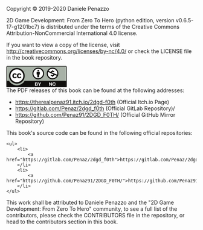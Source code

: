 <!-- FRONT MATTER -->
<div style="page-break-after: always;">
<p>Copyright © 2019-2020 Daniele Penazzo</p>

<p>2D Game Development: From Zero To Hero (python edition, version v0.6.5-17-g1201bc7) is distributed under the terms of the Creative Commons Attribution-NonCommercial International 4.0 license.</p>

<p>
If you want to view a copy of the license, visit <a href="http://creativecommons.org/licenses/by-nc/4.0/">http://creativecommons.org/licenses/by-nc/4.0/</a> or check the LICENSE file in the book repository.
</p>

<!-- BY NC LOGO -->

<svg xmlns="http://www.w3.org/2000/svg" xmlns:xlink="http://www.w3.org/1999/xlink" width="120pt" height="42pt" viewBox="0 0 120 42" version="1.1">
<g id="surface1">
<path style=" stroke:none;fill-rule:nonzero;fill:rgb(65.519714%,69.329834%,64.906311%);fill-opacity:1;" d="M 3.40625 0.4375 L 116.761719 0.640625 C 118.347656 0.640625 119.761719 0.40625 119.761719 3.800781 L 119.621094 41.128906 L 0.546875 41.128906 L 0.546875 3.660156 C 0.546875 1.988281 0.710938 0.4375 3.40625 0.4375 "/>
<path style=" stroke:none;fill-rule:nonzero;fill:rgb(100%,100%,100%);fill-opacity:1;" d="M 34.523438 19.539062 C 34.527344 27.066406 28.425781 33.175781 20.894531 33.179688 C 13.367188 33.183594 7.257812 27.085938 7.253906 19.554688 C 7.253906 19.546875 7.253906 19.542969 7.253906 19.539062 C 7.25 12.007812 13.347656 5.902344 20.878906 5.894531 C 28.410156 5.890625 34.519531 11.992188 34.523438 19.523438 C 34.523438 19.527344 34.523438 19.53125 34.523438 19.539062 "/>
<path style=" stroke:none;fill-rule:nonzero;fill:rgb(6.30188%,5.761719%,5.056763%);fill-opacity:1;" d="M 31.972656 8.433594 C 34.996094 11.457031 36.507812 15.160156 36.507812 19.539062 C 36.507812 23.917969 35.019531 27.582031 32.050781 30.527344 C 28.894531 33.628906 25.167969 35.179688 20.867188 35.179688 C 16.617188 35.179688 12.957031 33.640625 9.882812 30.566406 C 6.804688 27.488281 5.269531 23.8125 5.269531 19.539062 C 5.269531 15.261719 6.804688 11.5625 9.882812 8.433594 C 12.878906 5.410156 16.539062 3.898438 20.867188 3.898438 C 25.246094 3.898438 28.949219 5.410156 31.972656 8.433594 Z M 11.917969 10.46875 C 9.359375 13.046875 8.082031 16.074219 8.082031 19.542969 C 8.082031 23.011719 9.347656 26.007812 11.878906 28.539062 C 14.40625 31.066406 17.417969 32.332031 20.914062 32.332031 C 24.410156 32.332031 27.445312 31.054688 30.027344 28.5 C 32.480469 26.125 33.707031 23.140625 33.707031 19.542969 C 33.707031 15.96875 32.460938 12.9375 29.96875 10.449219 C 27.480469 7.957031 24.460938 6.710938 20.914062 6.710938 C 17.367188 6.710938 14.367188 7.964844 11.917969 10.46875 Z M 18.644531 18.015625 C 18.253906 17.164062 17.667969 16.738281 16.890625 16.738281 C 15.511719 16.738281 14.820312 17.667969 14.820312 19.523438 C 14.820312 21.378906 15.511719 22.304688 16.890625 22.304688 C 17.796875 22.304688 18.449219 21.851562 18.839844 20.949219 L 20.75 21.964844 C 19.839844 23.585938 18.472656 24.394531 16.652344 24.394531 C 15.246094 24.394531 14.121094 23.964844 13.273438 23.101562 C 12.425781 22.238281 12.003906 21.050781 12.003906 19.539062 C 12.003906 18.050781 12.441406 16.867188 13.3125 15.996094 C 14.183594 15.121094 15.269531 14.683594 16.574219 14.683594 C 18.5 14.683594 19.878906 15.441406 20.710938 16.957031 Z M 27.632812 18.015625 C 27.242188 17.164062 26.667969 16.738281 25.914062 16.738281 C 24.507812 16.738281 23.804688 17.667969 23.804688 19.523438 C 23.804688 21.378906 24.507812 22.304688 25.914062 22.304688 C 26.824219 22.304688 27.464844 21.851562 27.828125 20.949219 L 29.78125 21.964844 C 28.871094 23.585938 27.507812 24.394531 25.691406 24.394531 C 24.285156 24.394531 23.164062 23.964844 22.320312 23.101562 C 21.476562 22.238281 21.050781 21.050781 21.050781 19.539062 C 21.050781 18.050781 21.480469 16.867188 22.339844 15.996094 C 23.195312 15.121094 24.285156 14.683594 25.613281 14.683594 C 27.535156 14.683594 28.910156 15.441406 29.742188 16.957031 L 27.632812 18.015625 "/>
<path style=" stroke:none;fill-rule:nonzero;fill:rgb(6.30188%,5.761719%,5.056763%);fill-opacity:1;" d="M 117.753906 0 L 2.246094 0 C 1.007812 0 0 1.007812 0 2.246094 L 0 41.492188 C 0 41.773438 0.226562 42 0.507812 42 L 119.492188 42 C 119.773438 42 120 41.773438 120 41.492188 L 120 2.246094 C 120 1.007812 118.992188 0 117.753906 0 Z M 2.246094 1.015625 L 117.753906 1.015625 C 118.433594 1.015625 118.984375 1.566406 118.984375 2.246094 C 118.984375 2.246094 118.984375 18.03125 118.984375 29.457031 L 36.425781 29.457031 C 33.402344 34.925781 27.574219 38.640625 20.882812 38.640625 C 14.1875 38.640625 8.359375 34.929688 5.335938 29.457031 L 1.015625 29.457031 C 1.015625 18.03125 1.015625 2.246094 1.015625 2.246094 C 1.015625 1.566406 1.566406 1.015625 2.246094 1.015625 "/>
<path style=" stroke:none;fill-rule:nonzero;fill:rgb(100%,100%,100%);fill-opacity:1;" d="M 59.996094 32.746094 C 60.3125 32.746094 60.597656 32.773438 60.859375 32.832031 C 61.121094 32.886719 61.34375 32.976562 61.53125 33.105469 C 61.714844 33.230469 61.859375 33.398438 61.960938 33.609375 C 62.0625 33.820312 62.113281 34.078125 62.113281 34.386719 C 62.113281 34.722656 62.039062 35 61.886719 35.222656 C 61.734375 35.445312 61.511719 35.625 61.214844 35.769531 C 61.621094 35.886719 61.929688 36.09375 62.132812 36.386719 C 62.332031 36.679688 62.433594 37.035156 62.433594 37.449219 C 62.433594 37.78125 62.367188 38.074219 62.238281 38.316406 C 62.109375 38.5625 61.933594 38.761719 61.714844 38.914062 C 61.492188 39.070312 61.242188 39.183594 60.960938 39.257812 C 60.675781 39.332031 60.390625 39.367188 60.089844 39.367188 L 56.875 39.367188 L 56.875 32.746094 Z M 59.808594 35.425781 C 60.070312 35.425781 60.285156 35.363281 60.453125 35.238281 C 60.617188 35.117188 60.703125 34.917969 60.703125 34.640625 C 60.703125 34.484375 60.671875 34.355469 60.617188 34.261719 C 60.5625 34.160156 60.488281 34.082031 60.394531 34.027344 C 60.300781 33.972656 60.195312 33.933594 60.074219 33.914062 C 59.953125 33.890625 59.828125 33.882812 59.699219 33.882812 L 58.335938 33.882812 L 58.335938 35.425781 Z M 59.894531 38.238281 C 60.039062 38.238281 60.175781 38.222656 60.304688 38.195312 C 60.433594 38.167969 60.550781 38.117188 60.648438 38.054688 C 60.746094 37.988281 60.828125 37.902344 60.886719 37.792969 C 60.945312 37.679688 60.972656 37.539062 60.972656 37.363281 C 60.972656 37.023438 60.878906 36.78125 60.683594 36.636719 C 60.492188 36.492188 60.238281 36.417969 59.921875 36.417969 L 58.335938 36.417969 L 58.335938 38.238281 L 59.894531 38.238281 "/>
<path style=" stroke:none;fill-rule:nonzero;fill:rgb(100%,100%,100%);fill-opacity:1;" d="M 62.691406 32.746094 L 64.324219 32.746094 L 65.875 35.363281 L 67.414062 32.746094 L 69.039062 32.746094 L 66.582031 36.828125 L 66.582031 39.367188 L 65.121094 39.367188 L 65.121094 36.792969 L 62.691406 32.746094 "/>
<path style=" stroke:none;fill-rule:nonzero;fill:rgb(100%,100%,100%);fill-opacity:1;" d="M 86.433594 32.746094 L 89.203125 37.1875 L 89.21875 37.1875 L 89.21875 32.746094 L 90.582031 32.746094 L 90.582031 39.367188 L 89.125 39.367188 L 86.367188 34.9375 L 86.351562 34.9375 L 86.351562 39.367188 L 84.984375 39.367188 L 84.984375 32.746094 L 86.433594 32.746094 "/>
<path style=" stroke:none;fill-rule:nonzero;fill:rgb(100%,100%,100%);fill-opacity:1;" d="M 96.109375 34.511719 C 96.027344 34.371094 95.914062 34.25 95.785156 34.144531 C 95.65625 34.039062 95.511719 33.957031 95.34375 33.898438 C 95.179688 33.839844 95.011719 33.8125 94.832031 33.8125 C 94.503906 33.8125 94.222656 33.875 93.996094 34 C 93.765625 34.125 93.582031 34.296875 93.441406 34.511719 C 93.296875 34.722656 93.195312 34.96875 93.128906 35.238281 C 93.0625 35.511719 93.03125 35.792969 93.03125 36.082031 C 93.03125 36.359375 93.0625 36.632812 93.128906 36.894531 C 93.195312 37.15625 93.296875 37.394531 93.441406 37.601562 C 93.582031 37.8125 93.765625 37.980469 93.996094 38.105469 C 94.222656 38.234375 94.503906 38.296875 94.832031 38.296875 C 95.277344 38.296875 95.625 38.164062 95.875 37.890625 C 96.125 37.617188 96.277344 37.257812 96.335938 36.8125 L 97.742188 36.8125 C 97.707031 37.226562 97.609375 37.601562 97.457031 37.9375 C 97.300781 38.269531 97.097656 38.554688 96.84375 38.792969 C 96.589844 39.027344 96.292969 39.207031 95.953125 39.332031 C 95.613281 39.457031 95.238281 39.515625 94.832031 39.515625 C 94.324219 39.515625 93.867188 39.425781 93.460938 39.25 C 93.054688 39.074219 92.714844 38.832031 92.433594 38.523438 C 92.15625 38.214844 91.945312 37.851562 91.792969 37.433594 C 91.648438 37.015625 91.570312 36.566406 91.570312 36.082031 C 91.570312 35.585938 91.648438 35.128906 91.792969 34.707031 C 91.945312 34.28125 92.15625 33.910156 92.433594 33.59375 C 92.714844 33.28125 93.054688 33.03125 93.460938 32.855469 C 93.867188 32.675781 94.324219 32.582031 94.832031 32.582031 C 95.195312 32.582031 95.539062 32.636719 95.863281 32.742188 C 96.191406 32.847656 96.480469 33 96.738281 33.203125 C 96.992188 33.402344 97.207031 33.652344 97.371094 33.949219 C 97.539062 34.246094 97.644531 34.585938 97.6875 34.96875 L 96.277344 34.96875 C 96.253906 34.804688 96.199219 34.648438 96.109375 34.511719 "/>
<path style=" stroke:none;fill-rule:nonzero;fill:rgb(100%,100%,100%);fill-opacity:1;" d="M 101.71875 14.980469 C 101.722656 20.480469 97.265625 24.945312 91.765625 24.949219 C 86.265625 24.953125 81.800781 20.496094 81.796875 14.996094 C 81.796875 14.988281 81.796875 14.984375 81.796875 14.980469 C 81.792969 9.480469 86.25 5.019531 91.75 5.015625 C 97.253906 5.011719 101.714844 9.464844 101.71875 14.964844 C 101.71875 14.96875 101.71875 14.976562 101.71875 14.980469 "/>
<path style=" stroke:none;fill-rule:nonzero;fill:rgb(6.30188%,5.761719%,5.056763%);fill-opacity:1;" d="M 91.742188 3.386719 C 94.992188 3.386719 97.742188 4.507812 99.984375 6.746094 C 102.230469 8.988281 103.355469 11.734375 103.355469 14.980469 C 103.355469 18.226562 102.25 20.941406 100.046875 23.128906 C 97.703125 25.425781 94.933594 26.574219 91.742188 26.574219 C 88.589844 26.574219 85.867188 25.433594 83.585938 23.15625 C 81.300781 20.875 80.160156 18.148438 80.160156 14.980469 C 80.160156 11.808594 81.300781 9.066406 83.585938 6.746094 C 85.8125 4.507812 88.53125 3.386719 91.742188 3.386719 Z M 82.769531 11.863281 C 82.421875 12.84375 82.253906 13.882812 82.253906 14.980469 C 82.253906 17.550781 83.191406 19.773438 85.066406 21.648438 C 86.945312 23.523438 89.175781 24.460938 91.773438 24.460938 C 94.363281 24.460938 96.617188 23.511719 98.535156 21.617188 C 99.175781 21 99.707031 20.324219 100.117188 19.589844 L 95.746094 17.644531 C 95.453125 19.113281 94.140625 20.109375 92.554688 20.222656 L 92.554688 22.011719 L 91.222656 22.011719 L 91.222656 20.222656 C 89.921875 20.210938 88.664062 19.675781 87.707031 18.835938 L 89.300781 17.226562 C 90.070312 17.949219 90.839844 18.273438 91.890625 18.273438 C 92.570312 18.273438 93.324219 18.007812 93.324219 17.121094 C 93.324219 16.808594 93.203125 16.589844 93.011719 16.425781 L 91.90625 15.933594 L 90.53125 15.320312 C 89.847656 15.015625 89.273438 14.761719 88.695312 14.503906 Z M 91.773438 5.472656 C 89.140625 5.472656 86.914062 6.398438 85.09375 8.253906 C 84.601562 8.753906 84.167969 9.277344 83.804688 9.820312 L 88.238281 11.796875 C 88.636719 10.566406 89.804688 9.820312 91.222656 9.734375 L 91.222656 7.949219 L 92.554688 7.949219 L 92.554688 9.734375 C 93.472656 9.78125 94.476562 10.03125 95.46875 10.800781 L 93.945312 12.367188 C 93.386719 11.96875 92.675781 11.6875 91.964844 11.6875 C 91.390625 11.6875 90.574219 11.863281 90.574219 12.585938 C 90.574219 12.699219 90.609375 12.792969 90.679688 12.882812 L 92.160156 13.539062 L 93.164062 13.988281 C 93.804688 14.273438 94.417969 14.546875 95.027344 14.816406 L 100.96875 17.460938 C 101.164062 16.683594 101.265625 15.855469 101.265625 14.980469 C 101.265625 12.332031 100.335938 10.089844 98.476562 8.253906 C 96.640625 6.398438 94.402344 5.472656 91.773438 5.472656 "/>
<path style=" stroke:none;fill-rule:nonzero;fill:rgb(100%,100%,100%);fill-opacity:1;" d="M 63.359375 4.476562 C 69.289062 4.476562 74.097656 9.285156 74.097656 15.21875 C 74.097656 21.148438 69.289062 25.957031 63.359375 25.957031 C 57.429688 25.957031 52.621094 21.148438 52.621094 15.21875 C 52.621094 9.285156 57.429688 4.476562 63.359375 4.476562 "/>
<path style=" stroke:none;fill-rule:nonzero;fill:rgb(6.30188%,5.761719%,5.056763%);fill-opacity:1;" d="M 66.46875 12.109375 C 66.46875 11.695312 66.132812 11.359375 65.71875 11.359375 L 60.976562 11.359375 C 60.5625 11.359375 60.226562 11.695312 60.226562 12.109375 L 60.226562 16.851562 L 61.546875 16.851562 L 61.546875 22.46875 L 65.144531 22.46875 L 65.144531 16.851562 L 66.46875 16.851562 L 66.46875 12.109375 "/>
<path style=" stroke:none;fill-rule:nonzero;fill:rgb(6.30188%,5.761719%,5.056763%);fill-opacity:1;" d="M 63.347656 7.492188 C 64.242188 7.492188 64.96875 8.21875 64.96875 9.113281 C 64.96875 10.011719 64.242188 10.734375 63.347656 10.734375 C 62.453125 10.734375 61.722656 10.011719 61.722656 9.113281 C 61.722656 8.21875 62.453125 7.492188 63.347656 7.492188 "/>
<path style=" stroke:none;fill-rule:nonzero;fill:rgb(6.30188%,5.761719%,5.056763%);fill-opacity:1;" d="M 63.332031 3.386719 C 60.121094 3.386719 57.402344 4.507812 55.175781 6.746094 C 52.890625 9.066406 51.75 11.8125 51.75 14.980469 C 51.75 18.148438 52.890625 20.875 55.175781 23.15625 C 57.460938 25.433594 60.179688 26.574219 63.332031 26.574219 C 66.527344 26.574219 69.292969 25.425781 71.632812 23.125 C 73.839844 20.941406 74.945312 18.226562 74.945312 14.980469 C 74.945312 11.734375 73.820312 8.988281 71.578125 6.746094 C 69.332031 4.507812 66.585938 3.386719 63.332031 3.386719 Z M 63.359375 5.472656 C 65.992188 5.472656 68.226562 6.402344 70.066406 8.253906 C 71.925781 10.089844 72.851562 12.332031 72.851562 14.980469 C 72.851562 17.648438 71.945312 19.859375 70.125 21.617188 C 68.210938 23.511719 65.957031 24.460938 63.359375 24.460938 C 60.769531 24.460938 58.53125 23.523438 56.65625 21.648438 C 54.777344 19.773438 53.839844 17.550781 53.839844 14.980469 C 53.839844 12.410156 54.789062 10.167969 56.683594 8.253906 C 58.503906 6.402344 60.730469 5.472656 63.359375 5.472656 "/>
</g>
</svg>

<div>
    The PDF releases of this book can be found at the following addresses:
    <ul>
        <li><a href="https://therealpenaz91.itch.io/2dgd-f0th">https://therealpenaz91.itch.io/2dgd-f0th</a> (Official Itch.io Page)</li>
        <li><a href="https://gitlab.com/Penaz/2dgd_f0th">https://gitlab.com/Penaz/2dgd_f0th</a> (Official GitLab Repository)/</li>
        <li><a href="https://github.com/Penaz91/2DGD_F0TH/">https://github.com/Penaz91/2DGD_F0TH/</a> (Official GitHub Mirror Repository)</li>
    </ul>
</div>

<div>
    This book's source code can be found in the following official repositories:

    <ul>
        <li>
            <a href="https://gitlab.com/Penaz/2dgd_f0th">https://gitlab.com/Penaz/2dgd_f0th</a>
        </li>
        <li>
            <a href="https://github.com/Penaz91/2DGD_F0TH/">https://github.com/Penaz91/2DGD_F0TH/</a>
        </li>
    </ul>
</div>

<p>This work shall be attributed to Daniele Penazzo and the "2D Game Development: From Zero To Hero" community, to see a full list of the contributors, please check the CONTRIBUTORS file in the repository, or head to the contributors section in this book.</p>
</div>
